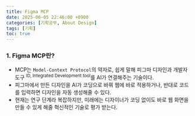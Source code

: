 ```yaml
---
title: Figma MCP
date: 2025-06-05 22:46:00 +0900
categories: [기획공부, About Design]
tags: [기획]
toc: true
---
```


### **1. Figma MCP란?**

- MCP는 `Model-Context Protocol`의 약자로, 쉽게 말해 피그마 디자인과 개발자 도구 <sup>ID, Integrated Development tool</sup>를 AI가 연결해주는 기술이다.
- 피그마에서 만든 디자인을 AI가 코딩으로 바꿔 웹에 바로 적용하거나, 반대로 코드를 입력하면 디자인을 자동 생성해줄 수 있다.
- 현재는 연구 단계라 복잡하지만, 미래에는 디자이너가 코딩 없이도 바로 웹 화면을 만들 수 있게 해줄 혁신적인 기술로 평가 받는다.


